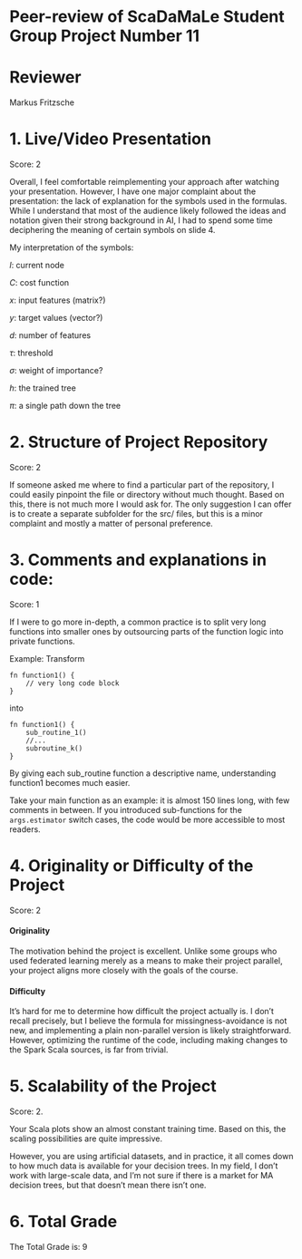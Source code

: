 # Peer-review of ScaDaMaLe Student Group Project Number 11

# Reviewer

Markus Fritzsche

# 1. Live/Video Presentation

Score: 2

Overall, I feel comfortable reimplementing your approach after watching your presentation.
However, I have one major complaint about the presentation: the lack of explanation for the symbols used in the formulas.
While I understand that most of the audience likely followed the ideas and notation given their strong background in AI, I had to spend some time deciphering the meaning of certain symbols on slide 4.

My interpretation of the symbols: 

$l$: current node

$C$: cost function

$x$: input features (matrix?)

$y$: target values (vector?)

$d$: number of features

$\tau$: threshold

$\sigma$: weight of importance?

$h$: the trained tree

$\pi$: a single path down the tree


# 2. Structure of Project Repository

Score: 2

If someone asked me where to find a particular part of the repository, I could easily pinpoint the file or directory without much thought.
Based on this, there is not much more I would ask for.
The only suggestion I can offer is to create a separate subfolder for the src/ files, but this is a minor complaint and mostly a matter of personal preference.


# 3. Comments and explanations in code:

Score: 1

If I were to go more in-depth, a common practice is to split very long functions into smaller ones by outsourcing parts of the function logic into private functions.

Example: 
Transform 
```
fn function1() {
    // very long code block
}
```
into 
```
fn function1() {
    sub_routine_1()
    //...
    subroutine_k()
}
```
By giving each sub_routine function a descriptive name, understanding function1 becomes much easier.

Take your main function as an example: it is almost 150 lines long, with few comments in between. If you introduced sub-functions for the ```args.estimator``` switch cases, the code would be more accessible to most readers.


# 4. Originality or Difficulty of the Project

Score: 2

#### Originality

The motivation behind the project is excellent.
Unlike some groups who used federated learning merely as a means to make their project parallel, your project aligns more closely with the goals of the course.

#### Difficulty

It’s hard for me to determine how difficult the project actually is.
I don’t recall precisely, but I believe the formula for missingness-avoidance is not new, and implementing a plain non-parallel version is likely straightforward.
However, optimizing the runtime of the code, including making changes to the Spark Scala sources, is far from trivial.

# 5. Scalability of the Project

Score: 2.

Your Scala plots show an almost constant training time.
Based on this, the scaling possibilities are quite impressive.

However, you are using artificial datasets, and in practice, it all comes down to how much data is available for your decision trees.
In my field, I don’t work with large-scale data, and I’m not sure if there is a market for MA decision trees, but that doesn’t mean there isn’t one.


# 6. Total Grade

The Total Grade is: 9




